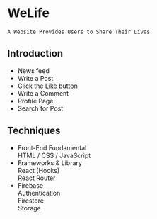 # WeLife
`A Website Provides Users to Share Their Lives`

## Introduction 
* News feed  
* Write a Post   
* Click the Like button  
* Write a Comment  
* Profile Page  
* Search for Post


## Techniques
* Front-End Fundamental  
HTML / CSS / JavaScript  
* Frameworks & Library  
React (Hooks)  
React Router  
* Firebase  
Authentication  
Firestore  
Storage
